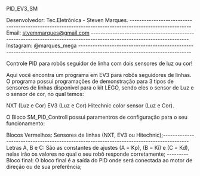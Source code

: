  PID_EV3_SM
 
Desenvolvedor: Tec.Eletrônica - Steven Marques. -------------------------------------------------------------------------------------------------------
Email: stvemmarques@gmail.com -----------------------------------------------------------------------------------------------------------------------
Instagram: @marques_mega -----------------------------------------------------------------------------------------------------------------------------

Controle PID para robôs seguidor de linha com dois sensores de luz ou cor!

Aqui você encontra um programa em EV3 para robôs seguidores de linhas. O programa possui programações de demonstração para 3 tipos de sensores de linhas disponivel para o kit LEGO, sendo eles o sensor de Luz e o sensor de cor, no qual temos: 

NXT (Luz e Cor)
EV3 (Luz e Cor) 
Hitechnic color sensor (Luz e Cor).

O Bloco SM_PID_Controll possui paramentros de configuração para o seu funcionamento:

Blocos Vermelhos: Sensores de linhas (NXT, EV3 ou Hitechnic);-----------------------------------------------------------------------------------------
Letras A, B e C: São as constantes de ajustes (A = Kp), (B = Ki) e (C = Kd), nelas irão os valores no qual o seu robô responde corretamente; ---------
Bloco final: O bloco final é a saída do PID onde será conectada ao motor de direção ou de sua preferência; 
